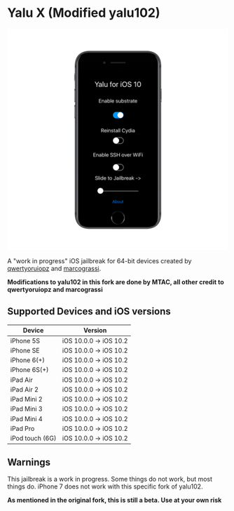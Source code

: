 # Yalu X (Modified yalu102)

<p align="center">
  <img src="/Screenshot.png" alt="Screenshot"/>
</p>

A "work in progress" iOS jailbreak for 64-bit devices created by [qwertyoruiopz](https://twitter.com/qwertyoruiopz) and [marcograssi](marcograss).

**Modifications to yalu102 in this fork are done by MTAC, all other credit to qwertyoruiopz and marcograssi**

## Supported Devices and iOS versions

| Device | Version |
|---------|----------|
| iPhone 5S  | iOS 10.0.0 -> iOS 10.2 |
| iPhone SE  | iOS 10.0.0 -> iOS 10.2 |
| iPhone 6(+)  | iOS 10.0.0 -> iOS 10.2 |
| iPhone 6S(+)  | iOS 10.0.0 -> iOS 10.2 |
| iPad Air| iOS 10.0.0 -> iOS 10.2 |
| iPad Air 2| iOS 10.0.0 -> iOS 10.2 |
| iPad Mini 2| iOS 10.0.0 -> iOS 10.2 |
| iPad Mini 3| iOS 10.0.0 -> iOS 10.2 |
| iPad Mini 4 | iOS 10.0.0 -> iOS 10.2 |
| iPad Pro  | iOS 10.0.0 -> iOS 10.2 |
| iPod touch (6G)  | iOS 10.0.0 -> iOS 10.2 |

## Warnings

This jailbreak is a work in progress. Some things do not work, but most things do. iPhone 7 does not work with this specific fork of yalu102.

**As mentioned in the original fork, this is still a beta. Use at your own risk**
